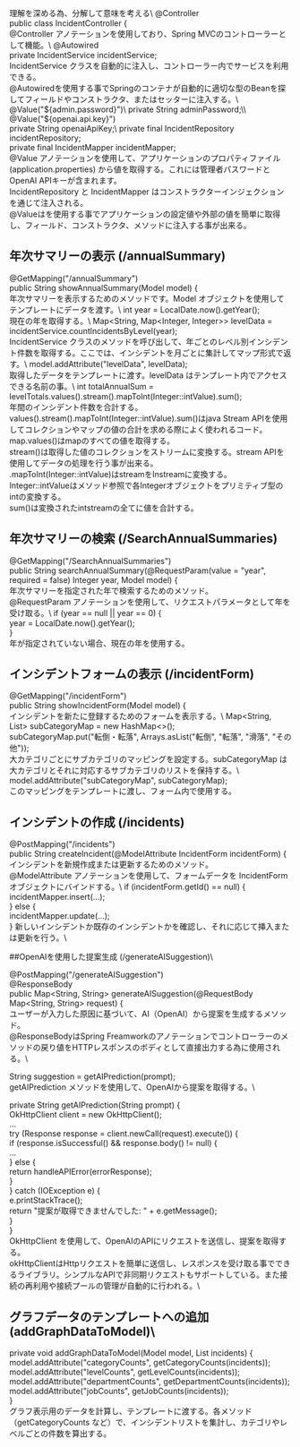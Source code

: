 理解を深める為、分解して意味を考える\\
@Controller\
public class IncidentController {\
@Controller アノテーションを使用しており、Spring MVCのコントローラーとして機能。\\
@Autowired\
private IncidentService incidentService;\
IncidentService クラスを自動的に注入し、コントローラー内でサービスを利用できる。\
@Autowiredを使用する事でSpringのコンテナが自動的に適切な型のBeanを探してフィールドやコンストラクタ、またはセッターに注入する。\\
@Value("${admin.password}")\
private String adminPassword;\\
@Value("${openai.api.key}")\
private String openaiApiKey;\\
private final IncidentRepository incidentRepository;\
private final IncidentMapper incidentMapper;\
@Value アノテーションを使用して、アプリケーションのプロパティファイル (application.properties) から値を取得する。これには管理者パスワードとOpenAI APIキーが含まれます。\
IncidentRepository と IncidentMapper はコンストラクターインジェクションを通じて注入される。\
@Valueはを使用する事でアプリケーションの設定値や外部の値を簡単に取得し、フィールド、コンストラクタ、メソッドに注入する事が出来る。
## 年次サマリーの表示 (/annualSummary)
@GetMapping("/annualSummary")\
public String showAnnualSummary(Model model) {\
年次サマリーを表示するためのメソッドです。Model オブジェクトを使用してテンプレートにデータを渡す。\\
int year = LocalDate.now().getYear();\
現在の年を取得する。\\
Map<String, Map<Integer, Integer>> levelData = incidentService.countIncidentsByLevel(year);\
IncidentService クラスのメソッドを呼び出して、年ごとのレベル別インシデント件数を取得する。ここでは、インシデントを月ごとに集計してマップ形式で返す。\\
model.addAttribute("levelData", levelData);\
取得したデータをテンプレートに渡す。levelData はテンプレート内でアクセスできる名前の事。\\
int totalAnnualSum = levelTotals.values().stream().mapToInt(Integer::intValue).sum();\
年間のインシデント件数を合計する。\
values().stream().mapToInt(Integer::intValue).sum()はjava Stream APIを使用してコレクションやマップの値の合計を求める際によく使われるコード。\
map.values()はmapのすべての値を取得する。\
stream()は取得した値のコレクションをストリームに変換する。stream APIを使用してデータの処理を行う事が出来る。\
.mapToInt(Integer::intValue)はstream<Integer>をInstreamに変換する。Integer::intValueはメソッド参照で各Integerオブジェクトをプリミティブ型のintの変換する。\
sum()は変換されたintstreamの全てに値を合計する。
## 年次サマリーの検索 (/SearchAnnualSummaries)
@GetMapping("/SearchAnnualSummaries")\
public String searchAnnualSummary(@RequestParam(value = "year", required = false) Integer year, Model model) {\
年次サマリーを指定された年で検索するためのメソッド。\
@RequestParam アノテーションを使用して、リクエストパラメータとして年を受け取る。\\
if (year == null || year == 0) {\
    year = LocalDate.now().getYear();\
}\
年が指定されていない場合、現在の年を使用する。
## インシデントフォームの表示 (/incidentForm)
@GetMapping("/incidentForm")\
public String showIncidentForm(Model model) {\
インシデントを新たに登録するためのフォームを表示する。\\
Map<String, List<String>> subCategoryMap = new HashMap<>();\
subCategoryMap.put("転倒・転落", Arrays.asList("転倒", "転落", "滑落", "その他"));\
大カテゴリごとにサブカテゴリのマッピングを設定する。subCategoryMap は大カテゴリとそれに対応するサブカテゴリのリストを保持する。\\
model.addAttribute("subCategoryMap", subCategoryMap);\
このマッピングをテンプレートに渡し、フォーム内で使用する。
## インシデントの作成 (/incidents)
@PostMapping("/incidents")\
public String createIncident(@ModelAttribute IncidentForm incidentForm) {\
インシデントを新規作成または更新するためのメソッド。\
@ModelAttribute アノテーションを使用して、フォームデータを IncidentForm オブジェクトにバインドする。\\
if (incidentForm.getId() == null) {\
    incidentMapper.insert(...);\
} else {\
    incidentMapper.update(...);\
}
新しいインシデントか既存のインシデントかを確認し、それに応じて挿入または更新を行う。\\


##OpenAIを使用した提案生成 (/generateAISuggestion)\

@PostMapping("/generateAISuggestion")\
@ResponseBody\
public Map<String, String> generateAISuggestion(@RequestBody Map<String, String> request) {\
ユーザーが入力した原因に基づいて、AI（OpenAI）から提案を生成するメソッド。\
@ResponseBodyはSpring Freamworkのアノテーションでコントローラーのメソッドの戻り値をHTTPレスポンスのボディとして直接出力する為に使用される。\\

String suggestion = getAIPrediction(prompt);\
getAIPrediction メソッドを使用して、OpenAIから提案を取得する。\\

private String getAIPrediction(String prompt) {\
    OkHttpClient client = new OkHttpClient();\
    ...\
    try (Response response = client.newCall(request).execute()) {\
        if (response.isSuccessful() && response.body() != null) {\
            ...\
        } else {\
            return handleAPIError(errorResponse);\
        }\
    } catch (IOException e) {\
        e.printStackTrace();\
        return "提案が取得できませんでした: " + e.getMessage();\
    }\
}\
OkHttpClient を使用して、OpenAIのAPIにリクエストを送信し、提案を取得する。\
okHttpClientはHttpリクエストを簡単に送信し、レスポンスを受け取る事でできるライブラリ。シンプルなAPIで非同期リクエストもサポートしている。また接続の再利用や接続プールの管理が自動的に行われる。\\


## グラフデータのテンプレートへの追加 (addGraphDataToModel)\

private void addGraphDataToModel(Model model, List<IncidentEntity> incidents) {\
    model.addAttribute("categoryCounts", getCategoryCounts(incidents));\
    model.addAttribute("levelCounts", getLevelCounts(incidents));
    model.addAttribute("departmentCounts", getDepartmentCounts(incidents));\
    model.addAttribute("jobCounts", getJobCounts(incidents));\
}\
グラフ表示用のデータを計算し、テンプレートに渡する。各メソッド（getCategoryCounts など）で、インシデントリストを集計し、カテゴリやレベルごとの件数を算出する。
